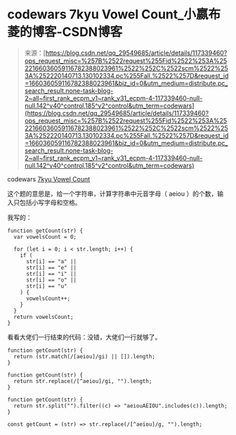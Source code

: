 <!--yml
category: codewars
date: 2022-08-13 11:41:02
-->

# codewars 7kyu Vowel Count_小嬴布菱的博客-CSDN博客

> 来源：[https://blog.csdn.net/qq_29549685/article/details/117339460?ops_request_misc=%257B%2522request%255Fid%2522%253A%2522166036059116782388023961%2522%252C%2522scm%2522%253A%252220140713.130102334.pc%255Fall.%2522%257D&request_id=166036059116782388023961&biz_id=0&utm_medium=distribute.pc_search_result.none-task-blog-2~all~first_rank_ecpm_v1~rank_v31_ecpm-4-117339460-null-null.142^v40^control,185^v2^control&utm_term=codewars](https://blog.csdn.net/qq_29549685/article/details/117339460?ops_request_misc=%257B%2522request%255Fid%2522%253A%2522166036059116782388023961%2522%252C%2522scm%2522%253A%252220140713.130102334.pc%255Fall.%2522%257D&request_id=166036059116782388023961&biz_id=0&utm_medium=distribute.pc_search_result.none-task-blog-2~all~first_rank_ecpm_v1~rank_v31_ecpm-4-117339460-null-null.142^v40^control,185^v2^control&utm_term=codewars)

codewars [7kyu Vowel Count](https://www.codewars.com/kata/54ff3102c1bad923760001f3/train/javascript)

这个题的意思是，给一个字符串，计算字符串中元音字母（ aeiou ）的个数，输入只包括小写字母和空格。

我写的：

```
function getCount(str) {
  var vowelsCount = 0;

  for (let i = 0; i < str.length; i++) {
    if (
      str[i] == "a" ||
      str[i] == "e" ||
      str[i] == "i" ||
      str[i] == "o" ||
      str[i] == "u"
    ) {
      vowelsCount++;
    }
  }
  return vowelsCount;
} 
```

看看大佬们一行结束的代码：没错，大佬们一行就够了。

```
function getCount(str) {
  return (str.match(/[aeiou]/gi) || []).length;
}

function getCount(str) {
  return str.replace(/[^aeiou]/gi, "").length;
}

function getCount(str) {
  return str.split("").filter((c) => "aeiouAEIOU".includes(c)).length;
}

const getCount = (str) => str.replace(/[^aeiou]/g, "").length; 
```